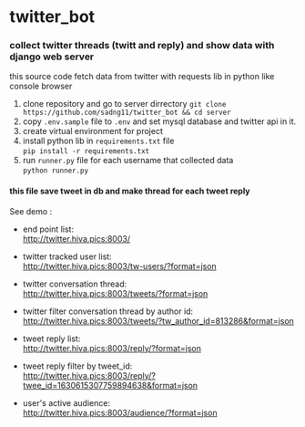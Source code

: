 # twitter_bot
### collect twitter threads (twitt and reply) and show data with django web server  

this source code fetch data from twitter with requests lib in python like console browser
1. clone repository  and go to server dirrectory
`git clone https://github.com/sadng11/twitter_bot && cd server`
2. copy `.env.sample`  file to `.env` and set mysql database and twitter api in it.
3. create virtual environment for project
4. install python lib in `requirements.txt` file  
`pip install -r requirements.txt`
5. run `runner.py` file for each username that collected data  
`python runner.py`


#### this file save tweet in db and make thread for each tweet reply


See demo :

- end point list:  
http://twitter.hiva.pics:8003/

- twitter tracked user list:  
http://twitter.hiva.pics:8003/tw-users/?format=json

- twitter conversation thread:  
http://twitter.hiva.pics:8003/tweets/?format=json

- twitter filter conversation thread by author id:  
http://twitter.hiva.pics:8003/tweets/?tw_author_id=813286&format=json

- tweet reply list:  
http://twitter.hiva.pics:8003/reply/?format=json

- tweet reply filter by tweet_id:  
http://twitter.hiva.pics:8003/reply/?twee_id=1630615307759894638&format=json

- user's active audience:  
http://twitter.hiva.pics:8003/audience/?format=json
